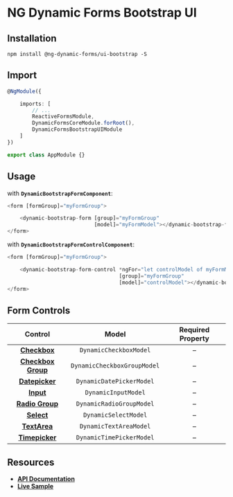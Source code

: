 # NG Dynamic Forms Bootstrap UI

## Installation
```
npm install @ng-dynamic-forms/ui-bootstrap -S
```

## Import
```ts
@NgModule({

    imports: [
        // ...
        ReactiveFormsModule,
        DynamicFormsCoreModule.forRoot(),
        DynamicFormsBootstrapUIModule
    ]
})

export class AppModule {}
```

## Usage

with **`DynamicBootstrapFormComponent`**:
```ts
<form [formGroup]="myFormGroup">

    <dynamic-bootstrap-form [group]="myFormGroup"
                            [model]="myFormModel"></dynamic-bootstrap-form>
</form>
```

with **`DynamicBootstrapFormControlComponent`**:
```ts
<form [formGroup]="myFormGroup">

    <dynamic-bootstrap-form-control *ngFor="let controlModel of myFormModel"
                                    [group]="myFormGroup"
                                    [model]="controlModel"></dynamic-bootstrap-form-control>
</form>
```

## Form Controls

|                                  Control                                 	|            Model            	| Required Property 	|
|:------------------------------------------------------------------------:	|:---------------------------:	|:-----------------:	|
|    **[Checkbox](http://getbootstrap.com/css/#checkboxes-and-radios)**    	| `DynamicCheckboxModel`      	|         –         	|
| **[Checkbox Group](http://getbootstrap.com/css/#checkboxes-and-radios)** 	| `DynamicCheckboxGroupModel` 	|         –         	|
|  **[Datepicker](https://valor-software.com/ngx-bootstrap/#/datepicker)** 	| `DynamicDatePickerModel`    	|         –         	|
|             **[Input](http://getbootstrap.com/css/#inputs)**             	| `DynamicInputModel`         	|         –         	|
|   **[Radio Group](http://getbootstrap.com/css/#checkboxes-and-radios)**  	| `DynamicRadioGroupModel`    	|         –         	|
|            **[Select](http://getbootstrap.com/css/#selects)**            	| `DynamicSelectModel`        	|         –         	|
|           **[TextArea](http://getbootstrap.com/css/#textarea)**          	| `DynamicTextAreaModel`      	|         –         	|
|  **[Timepicker](https://valor-software.com/ngx-bootstrap/#/timepicker)** 	| `DynamicTimePickerModel`    	|         –         	|

## Resources

* [**API Documentation**](http://ng2-dynamic-forms.udos86.de/docs/ui-bootstrap/)
* [**Live Sample**](http://ng2-dynamic-forms.udos86.de/sample/index.aot.html#bootstrap-sample-form) 